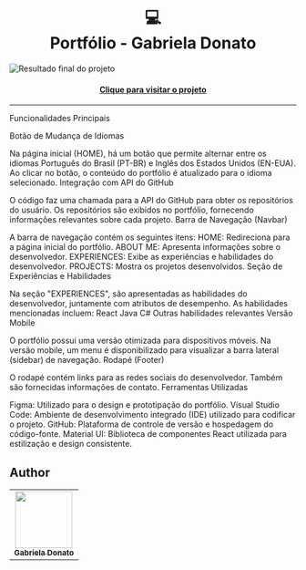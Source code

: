 <h1 align="center">
  💻<br>Portfólio - Gabriela Donato
</h1>

![Resultado final do projeto]()

<h4 align="center"><a href="">Clique para visitar o projeto</a></h4>

---
Funcionalidades Principais

Botão de Mudança de Idiomas

Na página inicial (HOME), há um botão que permite alternar entre os idiomas Português do Brasil (PT-BR) e Inglês dos Estados Unidos (EN-EUA).
Ao clicar no botão, o conteúdo do portfólio é atualizado para o idioma selecionado.
Integração com API do GitHub

O código faz uma chamada para a API do GitHub para obter os repositórios do usuário.
Os repositórios são exibidos no portfólio, fornecendo informações relevantes sobre cada projeto.
Barra de Navegação (Navbar)

A barra de navegação contém os seguintes itens:
HOME: Redireciona para a página inicial do portfólio.
ABOUT ME: Apresenta informações sobre o desenvolvedor.
EXPERIENCES: Exibe as experiências e habilidades do desenvolvedor.
PROJECTS: Mostra os projetos desenvolvidos.
Seção de Experiências e Habilidades

Na seção "EXPERIENCES", são apresentadas as habilidades do desenvolvedor, juntamente com atributos de desempenho.
As habilidades mencionadas incluem:
React
Java
C#
Outras habilidades relevantes
Versão Mobile

O portfólio possui uma versão otimizada para dispositivos móveis.
Na versão mobile, um menu é disponibilizado para visualizar a barra lateral (sidebar) de navegação.
Rodapé (Footer)

O rodapé contém links para as redes sociais do desenvolvedor.
Também são fornecidas informações de contato.
Ferramentas Utilizadas

Figma: Utilizado para o design e prototipação do portfólio.
Visual Studio Code: Ambiente de desenvolvimento integrado (IDE) utilizado para codificar o projeto.
GitHub: Plataforma de controle de versão e hospedagem do código-fonte.
Material UI: Biblioteca de componentes React utilizada para estilização e design consistente.

<h2>Author</h2>

<table>
  <tr>
    <td align="center">
      <a href="https://github.com/GabsDonato">
        <img src="" width="100px;" alt=""/><br>
        <sub>
          <b>Gabriela Donato</b>
        </sub>
      </a>
    </td>
  </tr>
</table>

